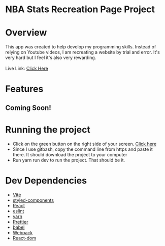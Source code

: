 # NBA Stats Recreation Page Project
# Overview
 This app was created to help develop my programming skills. Instead of relying on Youtube videos, I am recreating a website by trial and error. It's very hard but I feel it's also very rewarding.<br />
<br />
  Live Link: <a href = "https://nbastatstemplate.netlify.app/"> Click Here</a>
  
# Features
  <h2>Coming Soon!</h2>

# Running the project
  <ul>
   <li>Click on the green button on the right side of your screen. <a href = "https://github.com/joemcgee4151986/nbastatsreact/assets/16703432/eca7c702-b2dc-414c-bcd7-ff96d00a36aa"> Click here</a></li>
   <li>Since I use gitbash, copy the command line from https and paste it there. It should download the project to your computer</li>
   <li>Run yarn run dev to run the project. That should be it.</li>
  </ul>

# Dev Dependencies
<ul>
  <li><a href = "https://vitejs.dev/">Vite</li>
  <li><a href = "https://styled-components.com/">styled-components</li>
  <li><a href = "https://react.dev/">React</li>
  <li><a href = "https://eslint.org/">eslint</li>
  <li><a href = "https://yarnpkg.com/">yarn</li>
  <li><a href = "https://prettier.io/">Prettier</li>
  <li>babel</li>
  <li>Webpack</li>
  <li>React-dom</li>
</ul>
  
